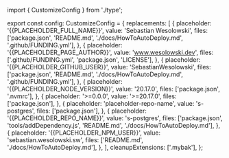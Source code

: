 import { CustomizeConfig } from './type';

export const config: CustomizeConfig = {
  replacements: [
    {
      placeholder: '{{PLACEHOLDER_FULL_NAME}}',
      value: 'Sebastian Wesolowski',
      files: ['package.json', 'README.md', './docs/HowToAutoDeploy.md', '.github/FUNDING.yml'],
    },
    {
      placeholder: '{{PLACEHOLDER_PAGE_AUTHOR}}',
      value: 'www.wesolowski.dev',
      files: ['.github/FUNDING.yml', 'package.json', 'LICENSE'],
    },
    {
      placeholder: '{{PLACEHOLDER_GITHUB_USER}}',
      value: 'SebastianWesolowski',
      files: ['package.json', 'README.md', './docs/HowToAutoDeploy.md', '.github/FUNDING.yml'],
    },
    {
      placeholder: '{{PLACEHOLDER_NODE_VERSION}}',
      value: '20.17.0',
      files: ['package.json', '.nvmrc'],
    },
    {
      placeholder: '>=0.0.0',
      value: '>=20.17.0',
      files: ['package.json'],
    },
    {
      placeholder: 'placeholder-repo-name',
      value: 's-postgres',
      files: ['package.json'],
    },
    {
      placeholder: '{{PLACEHOLDER_REPO_NAME}}',
      value: 's-postgres',
      files: ['package.json', 'tools/addDependency.js', 'README.md', './docs/HowToAutoDeploy.md'],
    },
    {
      placeholder: '{{PLACEHOLDER_NPM_USER}}',
      value: 'sebastian.wesolowski.sw',
      files: ['README.md', './docs/HowToAutoDeploy.md'],
    },
  ],
  cleanupExtensions: ['.mybak'],
};
